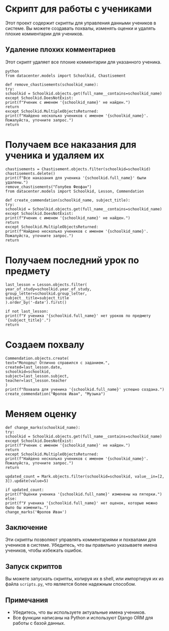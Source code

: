 # Скрипт для работы с учениками

Этот проект содержит скрипты для управления данными учеников в системе. Вы можете создавать похвалы, изменять оценки и удалять плохие комментарии для учеников.

## Удаление плохих комментариев

Этот скрипт удаляет все плохие комментарии  для указанного ученика.
```
python
from datacenter.models import Schoolkid, Chastisement

def remove_chastisements(schoolkid_name):
try:
schoolkid = Schoolkid.objects.get(full_name__contains=schoolkid_name)
except Schoolkid.DoesNotExist:
print(f"Ученик с именем '{schoolkid_name}' не найден.")
return
except Schoolkid.MultipleObjectsReturned:
print(f"Найдено несколько учеников с именем '{schoolkid_name}'. Пожалуйста, уточните запрос.")
return
```

# Получаем все наказания для ученика и удаляем их
```
chastisements = Chastisement.objects.filter(schoolkid=schoolkid)
chastisements.delete()
print(f"Все наказания для ученика '{schoolkid.full_name}' были удалены.")
remove_chastisements("Голубев Феофан")
from datacenter.models import Schoolkid, Lesson, Commendation

def create_commendation(schoolkid_name, subject_title):
try:
schoolkid = Schoolkid.objects.get(full_name__contains=schoolkid_name)
except Schoolkid.DoesNotExist:
print(f"Ученик с именем '{schoolkid_name}' не найден.")
return
except Schoolkid.MultipleObjectsReturned:
print(f"Найдено несколько учеников с именем '{schoolkid_name}'. Пожалуйста, уточните запрос.")
return
```

# Получаем последний урок по предмету
```
last_lesson = Lesson.objects.filter(
year_of_study=schoolkid.year_of_study,
group_letter=schoolkid.group_letter,
subject__title=subject_title
).order_by('-date').first()

if not last_lesson:
print(f"У ученика '{schoolkid.full_name}' нет уроков по предмету '{subject_title}'.")
return
```

# Создаем похвалу
```
Commendation.objects.create(
text="Молодец! Отлично справился с заданием.",
created=last_lesson.date,
schoolkid=schoolkid,
subject=last_lesson.subject,
teacher=last_lesson.teacher
)
print(f"Похвала для ученика '{schoolkid.full_name}' успешно создана.")
create_commendation("Фролов Иван", "Музыка")
```
# Меняем оценку
```
def change_marks(schoolkid_name):
try:
schoolkid = Schoolkid.objects.get(full_name__contains=schoolkid_name)
except Schoolkid.DoesNotExist:
print(f"Ученик с именем '{schoolkid_name}' не найден.")
return
except Schoolkid.MultipleObjectsReturned:
print(f"Найдено несколько учеников с именем '{schoolkid_name}'. Пожалуйста, уточните запрос.")
return

updated_count = Mark.objects.filter(schoolkid=schoolkid, value__in=[2, 3]).update(value=5)

if updated_count:
print(f"Оценки ученика '{schoolkid.full_name}' изменены на пятерки.")
else:
print(f"У ученика '{schoolkid.full_name}' нет оценок, которые можно было бы изменить.")
change_marks('Фролов Иван')
```

## Заключение

Эти скрипты позволяют управлять комментариями и похвалами для учеников в системе. Убедитесь, что вы правильно указываете имена учеников, чтобы избежать ошибок.

## Запуск скриптов

Вы можете запускать скрипты, копируя их в shell, или импортируя их из файла `scripts.py`, что является более надежным способом.

## Примечания

- Убедитесь, что вы используете актуальные имена учеников.
- Все функции написаны на Python и используют Django ORM для работы с базой данных.


